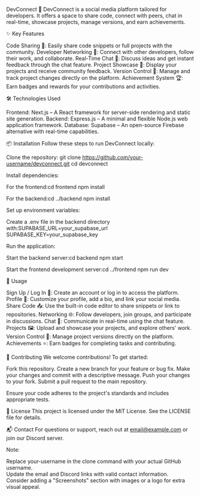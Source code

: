 DevConnect 🚀
DevConnect is a social media platform tailored for developers. It offers a space to share code, connect with peers, chat in real-time, showcase projects, manage versions, and earn achievements.

✨ Key Features

Code Sharing 📝: Easily share code snippets or full projects with the community.
Developer Networking 🤝: Connect with other developers, follow their work, and collaborate.
Real-Time Chat 💬: Discuss ideas and get instant feedback through the chat feature.
Project Showcase 🎨: Display your projects and receive community feedback.
Version Control 🔄: Manage and track project changes directly on the platform.
Achievement System 🏆: Earn badges and rewards for your contributions and activities.


🛠️ Technologies Used

Frontend: Next.js – A React framework for server-side rendering and static site generation.
Backend: Express.js – A minimal and flexible Node.js web application framework.
Database: Supabase – An open-source Firebase alternative with real-time capabilities.


📦 Installation
Follow these steps to run DevConnect locally:

Clone the repository:
git clone https://github.com/your-username/devconnect.git
cd devconnect


Install dependencies:

For the frontend:cd frontend
npm install


For the backend:cd ../backend
npm install




Set up environment variables:

Create a .env file in the backend directory with:SUPABASE_URL=your_supabase_url
SUPABASE_KEY=your_supabase_key




Run the application:

Start the backend server:cd backend
npm start


Start the frontend development server:cd ../frontend
npm run dev






🚀 Usage

Sign Up / Log In 🔑: Create an account or log in to access the platform.
Profile 👤: Customize your profile, add a bio, and link your social media.
Share Code 📤: Use the built-in code editor to share snippets or link to repositories.
Networking 🌐: Follow developers, join groups, and participate in discussions.
Chat 💬: Communicate in real-time using the chat feature.
Projects 🖼️: Upload and showcase your projects, and explore others' work.
Version Control 📜: Manage project versions directly on the platform.
Achievements ⭐: Earn badges for completing tasks and contributing.


🤝 Contributing
We welcome contributions! To get started:

Fork this repository.
Create a new branch for your feature or bug fix.
Make your changes and commit with a descriptive message.
Push your changes to your fork.
Submit a pull request to the main repository.

Ensure your code adheres to the project's standards and includes appropriate tests.

📜 License
This project is licensed under the MIT License. See the LICENSE file for details.

📬 Contact
For questions or support, reach out at email@example.com or join our Discord server.

Note:  

Replace your-username in the clone command with your actual GitHub username.  
Update the email and Discord links with valid contact information.  
Consider adding a "Screenshots" section with images or a logo for extra visual appeal.
